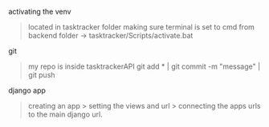 
activating the venv 
  > located in tasktracker folder
  > making sure terminal is set to cmd
  > from backend folder -> tasktracker/Scripts/activate.bat

git 
  > my repo is inside tasktrackerAPI 
  > git add * | git commit -m "message" | git push

django app
  > creating an app
    > setting the views and url
    > connecting the apps urls to the main django url.